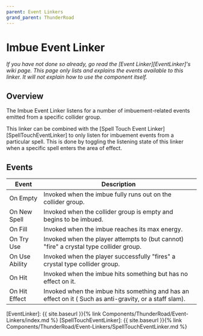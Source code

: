 ```yaml
---
parent: Event Linkers
grand_parent: ThunderRoad
---
```

# Imbue Event Linker
*If you have not done so already, go read the [Event Linker][EventLinker]'s wiki page. This page only lists and explains the events available to this linker. It will not explain how to use the component itself.*

## Overview
The Imbue Event Linker listens for a number of imbuement-related events emitted from a specific collider group.

This linker can be combined with the [Spell Touch Event Linker][SpellTouchEventLinker] to only listen for imbuement events from a particular spell. This is done by toggling the listening state of this linker when a specific spell enters the area of effect.

## Events

| Event             | Description
| ---               | ---
| On Empty          | Invoked when the imbue fully runs out on the collider group.
| On New Spell      | Invoked when the collider group is empty and begins to be imbued.
| On Fill           | Invoked when the imbue reaches its max energy.
| On Try Use        | Invoked when the player attempts to (but cannot) "fire" a crystal type collider group.
| On Use Ability    | Invoked when the player successfully "fires" a crystal type collider group.
| On Hit            | Invoked when the imbue hits something but has no effect on it.
| On Hit Effect     | Invoked when the imbue hits something and has an effect on it ( Such as anti-gravity, or a staff slam).



[EventLinker]:  {{ site.baseurl }}{% link Components/ThunderRoad/Event-Linkers/index.md %}
[SpellTouchEventLinker]:  {{ site.baseurl }}{% link Components/ThunderRoad/Event-Linkers/SpellTouchEventLinker.md %}